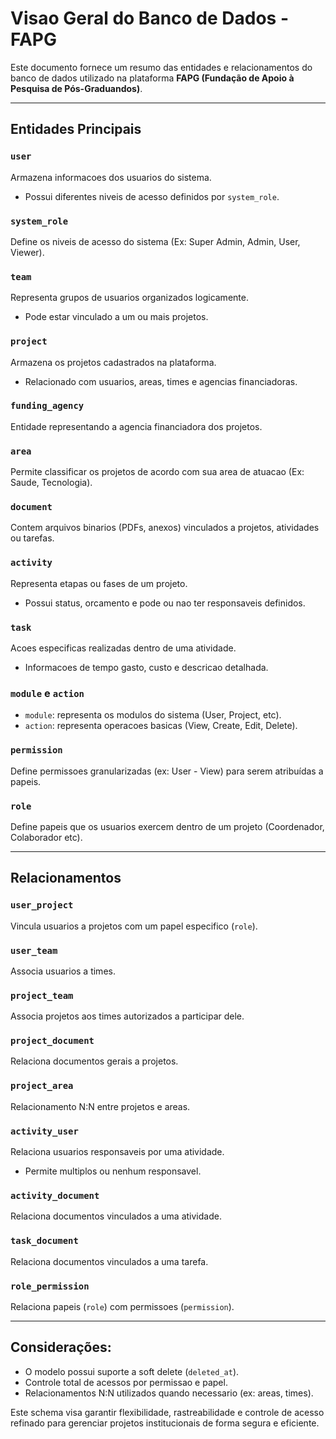 # Visao Geral do Banco de Dados - FAPG

Este documento fornece um resumo das entidades e relacionamentos do banco de dados utilizado na plataforma **FAPG (Fundação de Apoio à Pesquisa de Pós-Graduandos)**.

---

## Entidades Principais

### `user`
Armazena informacoes dos usuarios do sistema.
- Possui diferentes niveis de acesso definidos por `system_role`.

### `system_role`
Define os niveis de acesso do sistema (Ex: Super Admin, Admin, User, Viewer).

### `team`
Representa grupos de usuarios organizados logicamente.
- Pode estar vinculado a um ou mais projetos.

### `project`
Armazena os projetos cadastrados na plataforma.
- Relacionado com usuarios, areas, times e agencias financiadoras.

### `funding_agency`
Entidade representando a agencia financiadora dos projetos.

### `area`
Permite classificar os projetos de acordo com sua area de atuacao (Ex: Saude, Tecnologia).

### `document`
Contem arquivos binarios (PDFs, anexos) vinculados a projetos, atividades ou tarefas.

### `activity`
Representa etapas ou fases de um projeto.
- Possui status, orcamento e pode ou nao ter responsaveis definidos.

### `task`
Acoes especificas realizadas dentro de uma atividade.
- Informacoes de tempo gasto, custo e descricao detalhada.

### `module` e `action`
- `module`: representa os modulos do sistema (User, Project, etc).
- `action`: representa operacoes basicas (View, Create, Edit, Delete).

### `permission`
Define permissoes granularizadas (ex: User - View) para serem atribuídas a papeis.

### `role`
Define papeis que os usuarios exercem dentro de um projeto (Coordenador, Colaborador etc).

---

## Relacionamentos

### `user_project`
Vincula usuarios a projetos com um papel especifico (`role`).

### `user_team`
Associa usuarios a times.

### `project_team`
Associa projetos aos times autorizados a participar dele.

### `project_document`
Relaciona documentos gerais a projetos.

### `project_area`
Relacionamento N:N entre projetos e areas.

### `activity_user`
Relaciona usuarios responsaveis por uma atividade.
- Permite multiplos ou nenhum responsavel.

### `activity_document`
Relaciona documentos vinculados a uma atividade.

### `task_document`
Relaciona documentos vinculados a uma tarefa.

### `role_permission`
Relaciona papeis (`role`) com permissoes (`permission`).

---

## Considerações:
- O modelo possui suporte a soft delete (`deleted_at`).
- Controle total de acessos por permissao e papel.
- Relacionamentos N:N utilizados quando necessario (ex: areas, times).

Este schema visa garantir flexibilidade, rastreabilidade e controle de acesso refinado para gerenciar projetos institucionais de forma segura e eficiente.

